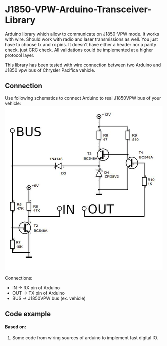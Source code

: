 # J1850-VPW-Arduino-Transceiver-Library
Arduino library which allow to communicate on J1850-VPW mode.
It works with wire. Should work with radio and laser transmissions as well.
You just have to choose tx and rx pins.
It doesn't have either a header nor a parity check, just CRC check. 
All validations could be implemented at a higher protocol layer.

This library has been tested with wire connection between two Arduino and J1850 vpw bus of Chrysler Pacifica vehicle. 

## Connection
Use following schematics to connect Arduino to real J1850VPW bus of your vehicle:
![schematics](img/schematics.jpg)

Connections:
* IN -> RX pin of Arduino
* OUT -> TX pin of Arduino
* BUS -> J1850VPW bus (ex. vehicle)

## Code example

#### Based on:
1. Some code from wiring sources of arduino to implement fast digital IO.